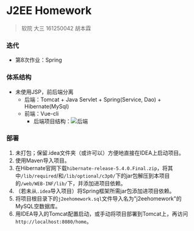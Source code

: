 # J2EE Homework

> 软院 大三 161250042 胡本霖

### 迭代

- 第8次作业：Spring

### 体系结构

- 未使用JSP，前后端分离
  - 后端：Tomcat + Java Servlet + Spring(Service, Dao) + Hibernate(MySql)
  - 前端：Vue-cli
    - 后端项目结构：![后端](img/后端.png)

### 部署

1. 未打包；保留.idea文件夹（或许可以）方便地直接在IDEA上启动项目。
2. 使用Maven导入项目。
3. 在Hibernate官网下载`hibernate-release-5.4.0.Final.zip`，将其中`/lib/required`/和`/lib/optional/c3p0/`下的jar包解压到本项目的`/web/WEB-INF/lib/`下，并添加进项目依赖。
4. （若未从`.idea`导入项目）将Spring框架所需jar包添加进项目依赖。
5. 将项目根目录下的`j2eehomework.sql`文件导入名为"j2eehomework"的MySQL空数据库。
6. 用IDEA导入的Tomcat配置启动，或手动将项目部署到Tomcat上，再访问`http://localhost:8080/home`。